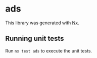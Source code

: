 # ads

This library was generated with [Nx](https://nx.dev).

## Running unit tests

Run `nx test ads` to execute the unit tests.
